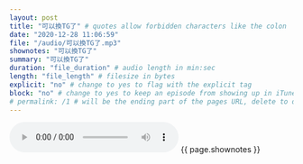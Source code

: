 ```yaml
---
layout: post
title: "可以換TG了" # quotes allow forbidden characters like the colon
date: "2020-12-28 11:06:59"
file: "/audio/可以換TG了.mp3"
shownotes: "可以換TG了"
summary: "可以換TG了"
duration: "file_duration" # audio length in min:sec
length: "file_length" # filesize in bytes
explicit: "no" # change to yes to flag with the explicit tag
block: "no" # change to yes to keep an episode from showing up in iTunes
# permalink: /1 # will be the ending part of the pages URL, delete to default to the title
---
```


<audio controls>
<source src="{{site.url}}{{site.baseurl}}{{ page.file }}" type="audio/x-mp3">
Your browser does not support the audio element.
</audio>
{{ page.shownotes }}
